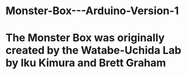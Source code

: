 # Monster-Box---Arduino-Version-1

# The Monster Box was originally created by the Watabe-Uchida Lab by Iku Kimura and Brett Graham

